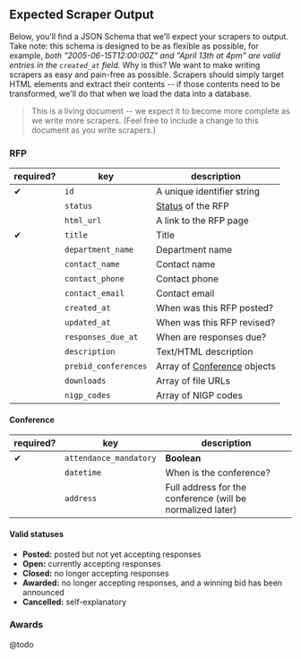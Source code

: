 ## Expected Scraper Output
Below, you'll find a JSON Schema that we'll expect your scrapers to output. Take note: this schema is designed to be as flexible as possible, for example, *both "2005-06-15T12:00:00Z" and "April 13th at 4pm" are valid entries in the `created_at` field*. Why is this? We want to make writing scrapers as easy and pain-free as possible. Scrapers should simply target HTML elements and extract their contents -- if those contents need to be transformed, we'll do that when we load the data into a database.

> This is a living document -- we expect it to become more complete as we write more scrapers. (Feel free to include a change to this document as you write scrapers.)

### RFP

| required? | key | description |
| --- | --- | --- |
| ✔ | `id` | A unique identifier string |
|   | `status` | [Status](https://github.com/dobtco/openrfps/blob/master/EXPECTED_SCRAPER_OUTPUT.md#valid-statuses) of the RFP |
|   | `html_url` | A link to the RFP page |
| ✔ | `title` | Title |
|   | `department_name`| Department name |
|   | `contact_name` | Contact name |
|   | `contact_phone` | Contact phone |
|   | `contact_email` | Contact email |
|   | `created_at` | When was this RFP posted? |
|   | `updated_at` | When was this RFP revised? |
|   | `responses_due_at` | When are responses due? |
|   | `description` | Text/HTML description |
|   | `prebid_conferences` | Array of [Conference](https://github.com/dobtco/openrfps/blob/master/EXPECTED_SCRAPER_OUTPUT.md#conference) objects |
|   | `downloads` | Array of file URLs |
|   | `nigp_codes` | Array of NIGP codes |


#### Conference
| required? | key | description |
| --- | --- | --- |
| ✔ | `attendance_mandatory` | **Boolean** |
|   | `datetime` | When is the conference? |
|   | `address` | Full address for the conference (will be normalized later) |

#### Valid statuses
- **Posted:** posted but not yet accepting responses
- **Open:** currently accepting responses
- **Closed:** no longer accepting responses
- **Awarded:** no longer accepting responses, and a winning bid has been announced
- **Cancelled:** self-explanatory


### Awards
@todo

